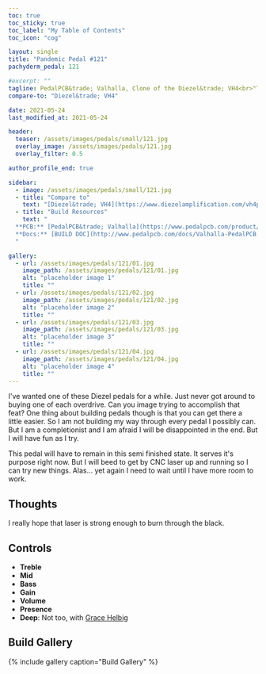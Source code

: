 ```yaml
---
toc: true
toc_sticky: true
toc_label: "My Table of Contents"
toc_icon: "cog"

layout: single
title: "Pandemic Pedal #121"
pachyderm_pedal: 121

#excerpt: ""
tagline: PedalPCB&trade; Valhalla, Clone of the Diezel&trade; VH4<br>"The secret of change is to focus all of your energy, not on fighting the old, but on building the new." - Socrates
compare-to: "Diezel&trade; VH4"

date: 2021-05-24
last_modified_at: 2021-05-24

header:
  teaser: /assets/images/pedals/small/121.jpg
  overlay_image: /assets/images/pedals/121.jpg
  overlay_filter: 0.5

author_profile_end: true

sidebar:
  - image: /assets/images/pedals/small/121.jpg
  - title: "Compare to"
    text: "[Diezel&trade; VH4](https://www.diezelamplification.com/vh4pedal/)"
  - title: "Build Resources"
    text: "
  **PCB:** [PedalPCB&trade; Valhalla](https://www.pedalpcb.com/product/valhalla/)<br>
  **Docs:** [BUILD DOC](http://www.pedalpcb.com/docs/Valhalla-PedalPCB.pdf)
  "

gallery:
  - url: /assets/images/pedals/121/01.jpg
    image_path: /assets/images/pedals/121/01.jpg
    alt: "placeholder image 1"
    title: ""
  - url: /assets/images/pedals/121/02.jpg
    image_path: /assets/images/pedals/121/02.jpg
    alt: "placeholder image 2"
    title: ""
  - url: /assets/images/pedals/121/03.jpg
    image_path: /assets/images/pedals/121/03.jpg
    alt: "placeholder image 3"
    title: ""
  - url: /assets/images/pedals/121/04.jpg
    image_path: /assets/images/pedals/121/04.jpg
    alt: "placeholder image 4"
    title: ""
---
```


I've wanted one of these Diezel pedals for a while. Just never got around to buying one of each overdrive. Can you image trying to accomplish that feat? One thing about building pedals though is that you can get there a little easier. So I am not building my way through every pedal I possibly can. But I am a completionist and I am afraid I will be disappointed in the end. But I will have fun as I try.

This pedal will have to remain in this semi finished state. It serves it's purpose right now. But I will beed to get by CNC laser up and running so I can try new things. Alas... yet again I need to wait until I have more room to work.

## Thoughts

I really hope that laser is strong enough to burn through the black.

## Controls

* **Treble**
* **Mid**
* **Bass**
* **Gain**
* **Volume**
* **Presence**
* **Deep**: Not too, with [Grace Helbig](https://www.youtube.com/user/graciehinabox)

## Build Gallery

{% include gallery caption="Build Gallery" %}
